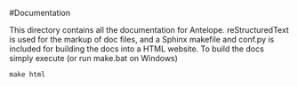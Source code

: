 #Documentation

This directory contains all the documentation for Antelope. reStructuredText
is used for the markup of doc files, and a Sphinx makefile and conf.py is 
included for building the docs into a HTML website. To build the docs simply 
execute (or run make.bat on Windows)

`make html`

